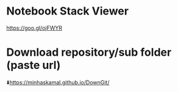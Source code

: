 # Notebook Stack Viewer
https://goo.gl/ojFWYR

# Download repository/sub folder (paste url)      
:arrow_down:https://minhaskamal.github.io/DownGit/
